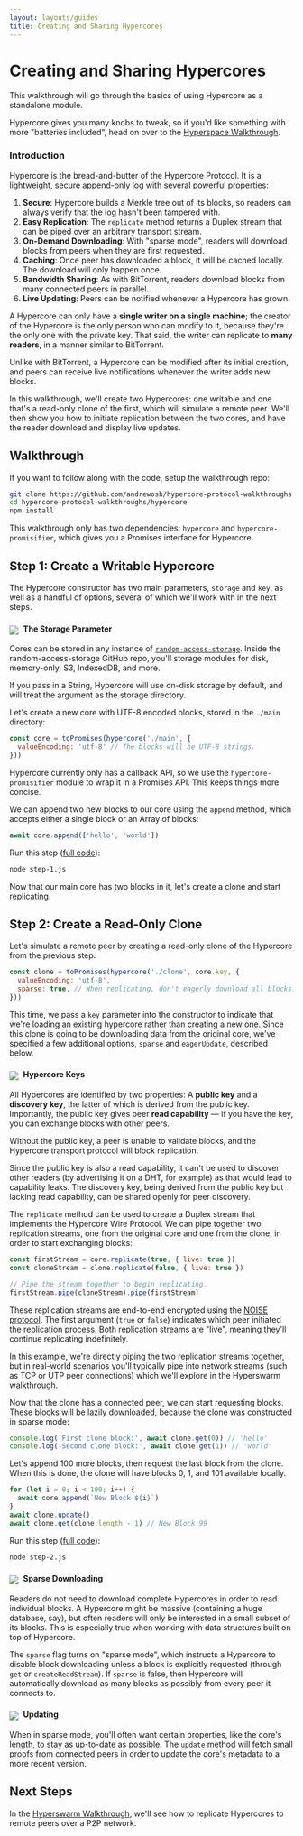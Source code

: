```yaml
---
layout: layouts/guides
title: Creating and Sharing Hypercores
---
```


# Creating and Sharing Hypercores

This walkthrough will go through the basics of using Hypercore as a standalone module. 

<div class="info-aside" markdown="1">

Hypercore gives you many knobs to tweak, so if you'd like something with more "batteries included", head on over to the [Hyperspace Walkthrough](../../getting-started/hyperspace/).

</div>

### Introduction

Hypercore is the bread-and-butter of the Hypercore Protocol. It is a lightweight, secure append-only log with several powerful properties:
1. __Secure__: Hypercore builds a Merkle tree out of its blocks, so readers can always verify that the log hasn't been tampered with. 
2. __Easy Replication__: The `replicate` method returns a Duplex stream that can be piped over an arbitrary transport stream.
3. __On-Demand Downloading__: With "sparse mode", readers will download blocks from peers when they are first requested. 
4. __Caching__: Once peer has downloaded a block, it will be cached locally. The download will only happen once.
5. __Bandwidth Sharing__: As with BitTorrent, readers download blocks from many connected peers in parallel.
6. __Live Updating__: Peers can be notified whenever a Hypercore has grown.

A Hypercore can only have a __single writer on a single machine__; the creator of the Hypercore is the only person who can modify to it, because they're the only one with the private key. That said, the writer can replicate to __many readers__, in a manner similar to BitTorrent.

Unlike with BitTorrent, a Hypercore can be modified after its initial creation, and peers can receive live notifications whenever the writer adds new blocks.

In this walkthrough, we'll create two Hypercores: one writable and one that's a read-only clone of the first, which will simulate a remote peer. We'll then show you how to initiate replication between the two cores, and have the reader download and display live updates.

## Walkthrough

If you want to follow along with the code, setup the walkthrough repo:

```bash
git clone https://github.com/andrewosh/hypercore-protocol-walkthroughs.git
cd hypercore-protocol-walkthroughs/hypercore
npm install
```

This walkthrough only has two dependencies: `hypercore` and `hypercore-promisifier`, which gives you a Promises interface for Hypercore.

## Step 1: Create a Writable Hypercore 

The Hypercore constructor has two main parameters, `storage` and `key`, as well as a handful of options, several of which we'll work with in the next steps.

<div class="info-aside" markdown="1">

#### <img src="../../../images/icons8/info-24.png"> The Storage Parameter

Cores can be stored in any instance of [`random-access-storage`](https://github.com/random-access-storage). Inside the random-access-storage GitHub repo, you'll storage modules for disk, memory-only, S3, IndexedDB, and more.

If you pass in a String, Hypercore will use on-disk storage by default, and will treat the argument as the storage directory.

</div>

Let's create a new core with UTF-8 encoded blocks, stored in the `./main` directory:
```js
const core = toPromises(hypercore('./main', {
  valueEncoding: 'utf-8' // The blocks will be UTF-8 strings.
}))
```

Hypercore currently only has a callback API, so we use the `hypercore-promisifier` module to wrap it in a Promises API. This keeps things more concise.

We can append two new blocks to our core using the `append` method, which accepts either a single block or an Array of blocks:

```js
await core.append(['hello', 'world'])
```

Run this step (<a href="https://github.com/hypercore-protocol/hypercore-protocol-walkthroughs/blob/main/hypercore/step-1.js" class="external" title="full code">full code</a>):

```bash
node step-1.js
```

Now that our main core has two blocks in it, let's create a clone and start replicating.

## Step 2: Create a Read-Only Clone

Let's simulate a remote peer by creating a read-only clone of the Hypercore from the previous step. 
```js
const clone = toPromises(hypercore('./clone', core.key, {
  valueEncoding: 'utf-8',
  sparse: true, // When replicating, don't eagerly download all blocks.
}))
```

This time, we pass a `key` parameter into the constructor to indicate that we're loading an existing hypercore rather than creating a new one.
Since this clone is going to be downloading data from the original core, we've specified a few additional options, `sparse` and `eagerUpdate`, described below.

<div class="info-aside" markdown="1">

#### <img src="../../../images/icons8/info-24.png"> Hypercore Keys

All Hypercores are identified by two properties: A __public key__ and a __discovery key__, the latter of which is derived from the public key. Importantly, the public key gives peer __read capability__ &mdash; if you have the key, you can exchange blocks with other peers. 

Without the public key, a peer is unable to validate blocks, and the Hypercore transport protocol will block replication.

Since the public key is also a read capability, it can't be used to discover other readers (by advertising it on a DHT, for example) as that would lead to capability leaks. The discovery key, being derived from the public key but lacking read capability, can be shared openly for peer discovery.

</div>

The `replicate` method can be used to create a Duplex stream that implements the Hypercore Wire Protocol. We can pipe together two replication streams, one from the original core and one from the clone, in order to start exchanging blocks:

```js
const firstStream = core.replicate(true, { live: true })
const cloneStream = clone.replicate(false, { live: true })

// Pipe the stream together to begin replicating.
firstStream.pipe(cloneStream).pipe(firstStream)
```

These replication streams are end-to-end encrypted using the <a href="https://noiseprotocol.org/" title="NOISE protocol" class="external">NOISE protocol</a>.
The first argument (`true` or `false`) indicates which peer initiated the replication process.
Both replication streams are "live", meaning they'll continue replicating indefinitely.

<div class="info-aside" markdown="1">

In this example, we're directly piping the two replication streams together, but in real-world scenarios you'll typically pipe into network streams (such as TCP or UTP peer connections) which we'll explore in the Hyperswarm walkthrough.

</div>


Now that the clone has a connected peer, we can start requesting blocks. These blocks will be lazily downloaded, because the clone was constructed in sparse mode:
```js
console.log('First clone block:', await clone.get(0)) // 'hello'
console.log('Second clone block:', await clone.get(1)) // 'world'
```

Let's append 100 more blocks, then request the last block from the clone. When this is done, the clone will have blocks 0, 1, and 101 available locally.

```js
for (let i = 0; i < 100; i++) {
  await core.append(`New Block ${i}`)
}
await clone.update()
await clone.get(clone.length - 1) // New Block 99
```

Run this step (<a href="https://github.com/hypercore-protocol/hypercore-protocol-walkthroughs/blob/main/hypercore/step-2.js" class="external" title="full code">full code</a>):

```bash
node step-2.js
```

<div class="info-aside" markdown="1">

#### <img src="../../../images/icons8/info-24.png"> Sparse Downloading

Readers do not need to download complete Hypercores in order to read individual blocks. A Hypercore might be massive (containing a huge database, say), but often readers will only be interested in a small subset of its blocks. This is especially true when working with data structures built on top of Hypercore.

The `sparse` flag turns on "sparse mode", which instructs a Hypercore to disable block downloading unless a block is explicitly requested (through `get` or `createReadStream`). If `sparse` is false, then Hypercore will automatically download as many blocks as possibly from every peer it connects to.

</div>
<div class="info-aside" markdown="1">

#### <img src="../../../images/icons8/info-24.png"> Updating

When in sparse mode, you'll often want certain properties, like the core's length, to stay as up-to-date as possible. The `update` method will fetch small proofs from connected peers in order to update the core's metadata to a more recent version. 

</div>

## Next Steps

In the [Hyperswarm Walkthrough](/hyperswarm), we'll see how to replicate Hypercores to remote peers over a P2P network.

<style>
  h4 img {
    position: relative;
    top: 5px;
    margin-right: 5px;
  }
</style>